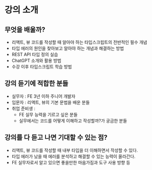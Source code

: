 # 강의 소개

## 무엇을 배울까?

- 리액트, 뷰 코드를 작성할 때 알아야 하는 타입스크립트의 전반적인 필수 개념
- 타입 에러의 원인을 찾아보고 알아야 하는 개념과 해결하는 방법
- REST API 타입 정의 실습
- ChatGPT 소개와 활용 방법
- 수강 이후 타입스크립트 학습 방법

## 강의 듣기에 적합한 분들

- 실무자 : FE 3년 이하 주니어 개발자
- 입문자 : 리액트, 뷰의 기본 문법을 배운 분들
- 취업 준비생 : 
  - FE 실무 능력을 기르고 싶은 분들
  - 실무에서는 코드를 어떻게 이해하고 작성할까?가 궁금한 분들

## 강의를 다 듣고 나면 기대할 수 있는 점?

- 리액트, 뷰 코드를 작성할 때 내부 타입을 더 이해하면서 작성할 수 있다.
- 타입 에러가 났을 때 에러를 분석하고 해결할 수 있는 능력이 올라간다.
- FE 실무자로서 알고 있으면 좋을만한 마음가짐과 도구 사용 방향 등
